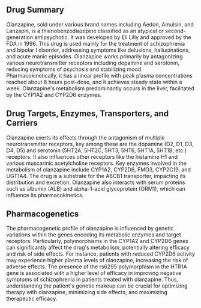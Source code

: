 ## Drug Summary
Olanzapine, sold under various brand names including Aedon, Amulsin, and Lanzapin, is a thienobenzodiazepine classified as an atypical or second-generation antipsychotic. It was developed by Eli Lilly and approved by the FDA in 1996. This drug is used mainly for the treatment of schizophrenia and bipolar I disorder, addressing symptoms like delusions, hallucinations, and acute manic episodes. Olanzapine works primarily by antagonizing various neurotransmitter receptors including dopamine and serotonin, reducing symptoms of psychosis and stabilizing mood. Pharmacokinetically, it has a linear profile with peak plasma concentrations reached about 6 hours post-dose, and it achieves steady state within a week. Olanzapine's metabolism predominantly occurs in the liver, facilitated by the CYP1A2 and CYP2D6 enzymes.

## Drug Targets, Enzymes, Transporters, and Carriers
Olanzapine exerts its effects through the antagonism of multiple neurotransmitter receptors, key among these are the dopamine (D2, D1, D3, D4, D5) and serotonin (5HT2A, 5HT2C, 5HT3, 5HT6, 5HT1A, 5HT1B, etc.) receptors. It also influences other receptors like the histamine H1 and various muscarinic acetylcholine receptors. Key enzymes involved in the metabolism of olanzapine include CYP1A2, CYP2D6, FMO3, CYP2C19, and UGT1A4. The drug is a substrate for the ABCB1 transporter, impacting its distribution and excretion. Olanzapine also interacts with serum proteins such as albumin (ALB) and alpha-1-acid glycoprotein (ORM1), which can influence its pharmacokinetics.

## Pharmacogenetics
The pharmacogenetic profile of olanzapine is influenced by genetic variations within the genes encoding its metabolic enzymes and target receptors. Particularly, polymorphisms in the CYP1A2 and CYP2D6 genes can significantly affect the drug's metabolism, potentially altering efficacy and risk of side effects. For instance, patients with reduced CYP2D6 activity may experience higher plasma levels of olanzapine, increasing the risk of adverse effects. The presence of the rs6295 polymorphism in the HTR1A gene is associated with a higher level of efficacy in improving negative symptoms of schizophrenia in patients treated with olanzapine. Thus, understanding the patient's genetic makeup can be crucial for optimizing therapy with olanzapine, minimizing side effects, and maximizing therapeutic efficacy.